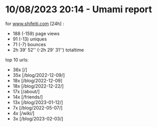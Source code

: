 # 10/08/2023 20:14 - Umami report
for www.shifeiti.com [24h] :

 - 188 (-159) page views
 - 91 (-13) uniques
 - 71 (-7) bounces
 - 2h 39' 52'' (-2h 29' 31'') totaltime


top 10 urls:
 - 36x [/]
 - 35x [/blog/2022-12-09/]
 - 18x [/blog/2022-12-09]
 - 18x [/blog/2022-12-22/]
 - 17x [/about/]
 - 14x [/friends/]
 - 13x [/blog/2023-01-12/]
 - 7x [/blog/2022-05-07/]
 - 4x [/wiki/]
 - 3x [/blog/2023-02-03/]


